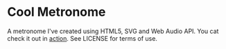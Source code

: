 Cool Metronome
=========

A metronome I've created using HTML5, SVG and Web Audio API.
You cat check it out in [action](http://coolmetronome.appspot.com/).
See LICENSE for terms of use.